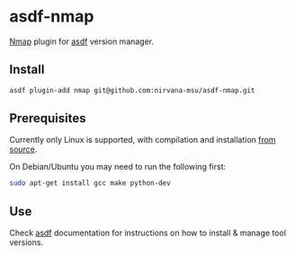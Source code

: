 # asdf-nmap

[Nmap](https://nmap.org/) plugin for [asdf](https://github.com/asdf-vm/asdf) version manager.

## Install

```bash
asdf plugin-add nmap git@github.com:nirvana-msu/asdf-nmap.git
```

## Prerequisites

Currently only Linux is supported, with compilation and installation [from source](https://nmap.org/book/inst-source.html).

On Debian/Ubuntu you may need to run the following first:

```bash
sudo apt-get install gcc make python-dev
```

## Use

Check [asdf](https://github.com/asdf-vm/asdf) documentation for instructions on how to install & manage tool versions.
